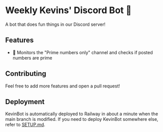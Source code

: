 # Weekly Kevins' Discord Bot 🤖

A bot that does fun things in our Discord server!

## Features

- 🧮 Monitors the "Prime numbers only" channel and checks if posted numbers are prime





## Contributing

Feel free to add more features and open a pull request!

## Deployment

KevinBot is automatically deployed to Railway in about a minute when the main branch is modified. If you need to deploy KevinBot somewhere else, refer to [SETUP.md](SETUP.md).
